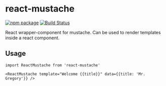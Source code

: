 # react-mustache

[![npm package](https://img.shields.io/npm/v/react-mustache.svg?style=flat-square)](https://www.npmjs.org/package/react-mustache)
[![Build Status](https://travis-ci.org/elviejokike/react-mustache.svg?branch=master)](https://travis-ci.org/elviejokike/react-mustache)

React wrapper-component for mustache. Can be used to render templates inside a react component.


## Usage

```
import ReactMustache from 'react-mustache'
```

```
<ReactMustache template="Welcome {{title}}" data={{title: 'Mr. Gregory'}} />
```
